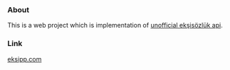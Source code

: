 ### About

This is a web project which is implementation of [unofficial ekşisözlük api](https://eksisozluk.com/).

### Link

[eksipp.com](https://eksipp.com/)
